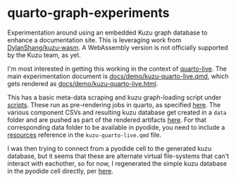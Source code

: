 # quarto-graph-experiments

Experimentation around using an embedded Kuzu graph database to enhance a documentation site.  This is leveraging work from [DylanShang/kuzu-wasm](https://github.com/DylanShang/kuzu-wasm). A WebAssembly version is not officially supported by the Kuzu team, as yet.

I'm most interested in getting this working in the context of [quarto-live](https://github.com/r-wasm/quarto-live). The main experimentation document is [docs/demo/kuzu-quarto-live.qmd](https://github.com/Analect/quarto-graph-experiments/blob/main/docs/demo/kuzu-quarto-live.qmd), which gets rendered as [docs/demo/kuzu-quarto-live.html](https://analect.github.io/quarto-graph-experiments/docs/demo/kuzu-quarto-live.html).

This has a basic meta-data scraping and kuzu graph-loading script under [scripts](https://github.com/Analect/quarto-graph-experiments/tree/main/scripts). These run as pre-rendering jobs in quarto, as specified [here](https://github.com/Analect/quarto-graph-experiments/blob/main/_quarto.yml#L8-L9). The various component CSVs and resulting kuzu database get created in a `data` folder and are pushed as part of the rendered artifacts [here](https://github.com/Analect/quarto-graph-experiments/blob/main/_quarto.yml#L4). For that corresponding data folder to be available in pyodide, you need to include a [resources](https://github.com/Analect/quarto-graph-experiments/blob/main/docs/demo/kuzu-quarto-live.qmd#L13) reference in the `kuzu-quarto-live.qmd` file.

I was then trying to connect from a pyodide cell to the generated kuzu database, but it seems that these are alternate virtual file-systems that can't interact with eachother, so for now, I regenerated the simple kuzu database in the pyodide cell directly, per [here](https://github.com/Analect/quarto-graph-experiments/blob/main/docs/demo/kuzu-quarto-live.qmd#L219-L279).
